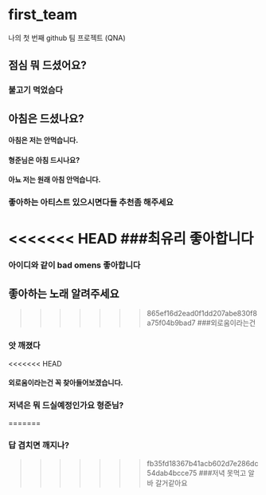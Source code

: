# first_team
나의 첫 번째 github 팀 프로젝트 (QNA)
## 점심 뭐 드셨어요?
### 불고기 먹었슴다
## 아침은 드셨나요?
#### 아침은 저는 안먹습니다.
#### 형준님은 아침 드시나요?
#### 아뇨 저는 원래 아침 안먹습니다.
### 좋아하는 아티스트 있으시면다들 추천좀 해주세요
<<<<<<< HEAD
###최유리 좋아합니다
=======
 ### 아이디와 같이 bad omens 좋아합니다
 ## 좋아하는 노래 알려주세요
>>>>>>> 865ef16d2ead0f1dd207abe830f8a75f04b9bad7
###외로움이라는건
### 앗 깨졌다
<<<<<<< HEAD
#### 외로움이라는건 꼭 찾아들어보겠습니다.
### 저녁은 뭐 드실예정인가요 형준님?
=======
### 답 겹치면 깨지나?
>>>>>>> fb35fd18367b41acb602d7e286dc54dab4bcce75
###저녁 못먹고 알바 갈거같아요
